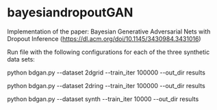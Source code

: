 # bayesiandropoutGAN

Implementation of the paper: Bayesian Generative Adversarial Nets with Dropout Inference (https://dl.acm.org/doi/10.1145/3430984.3431016)

Run file with the following configurations for each of the three synthetic data sets: 

python bdgan.py --dataset 2dgrid --train_iter 100000 --out_dir results

python bdgan.py --dataset 2dring --train_iter 100000 --out_dir results

python bdgan.py --dataset synth --train_iter 10000 --out_dir results

